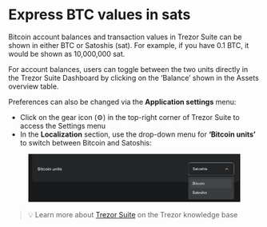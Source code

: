 # Express BTC values in sats

Bitcoin account balances and transaction values in Trezor Suite can be shown in either BTC or Satoshis (sat). For example, if you have 0.1 BTC, it would be shown as 10,000,000 sat.

For account balances, users can toggle between the two units directly in the Trezor Suite Dashboard by clicking on the ‘Balance’ shown in the Assets overview table.

Preferences can also be changed via the **Application settings** menu:

* Click on the gear icon (⚙️) in the top-right corner of Trezor Suite to access the Settings menu
* In the **Localization** section, use the drop-down menu for **‘Bitcoin units’** to switch between Bitcoin and Satoshis:

<figure><img src="../../../.gitbook/assets/Bitcoin_units.webp" alt=""><figcaption></figcaption></figure>

> 💡 Learn more about [Trezor Suite](https://trezor.io/guides/trezor-suite/trezor-suite-desktop/trezor-suite-settings) on the Trezor knowledge base
